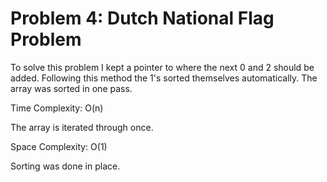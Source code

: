 # Problem 4: Dutch National Flag Problem

To solve this problem I kept a pointer to where the next 0 and 2 should be added. Following this method the 1's sorted themselves automatically. The array was sorted in one pass.

Time Complexity: O(n)

The array is iterated through once.

Space Complexity: O(1)

Sorting was done in place.